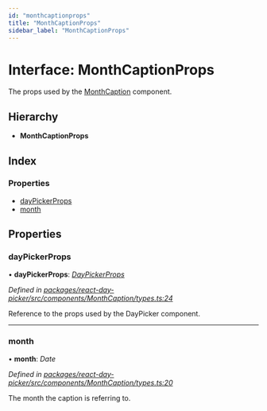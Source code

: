 ```yaml
---
id: "monthcaptionprops"
title: "MonthCaptionProps"
sidebar_label: "MonthCaptionProps"
---
```


# Interface: MonthCaptionProps

The props used by the [MonthCaption](../index.md#monthcaption) component.

## Hierarchy

* **MonthCaptionProps**

## Index

### Properties

* [dayPickerProps](monthcaptionprops.md#daypickerprops)
* [month](monthcaptionprops.md#month)

## Properties

###  dayPickerProps

• **dayPickerProps**: *[DayPickerProps](daypickerprops.md)*

*Defined in [packages/react-day-picker/src/components/MonthCaption/types.ts:24](https://github.com/gpbl/react-day-picker/blob/fdbc0b39/packages/react-day-picker/src/components/MonthCaption/types.ts#L24)*

Reference to the props used by the DayPicker component.

___

###  month

• **month**: *Date*

*Defined in [packages/react-day-picker/src/components/MonthCaption/types.ts:20](https://github.com/gpbl/react-day-picker/blob/fdbc0b39/packages/react-day-picker/src/components/MonthCaption/types.ts#L20)*

The month the caption is referring to.
